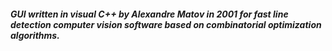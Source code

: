 ##### GUI written in visual C++ by Alexandre Matov in 2001 for fast line detection computer vision software based on combinatorial optimization algorithms.
